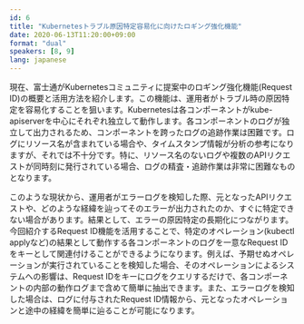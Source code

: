 ```yaml
---
id: 6
title: "Kubernetesトラブル原因特定容易化に向けたロギング強化機能"
date: 2020-06-13T11:20:00+09:00
format: "dual"
speakers: [8, 9]
lang: japanese
---
```


現在、富士通がKubernetesコミュニティに提案中のロギング強化機能(Request ID)の概要と活用方法を紹介します。この機能は、運用者がトラブル時の原因特定を容易化することを狙います。Kubernetesは各コンポーネントがkube-apiserverを中心にそれぞれ独立して動作します。各コンポーネントのログが独立して出力されるため、コンポーネントを跨ったログの追跡作業は困難です。ログにリソース名が含まれている場合や、タイムスタンプ情報が分析の参考になりますが、それでは不十分です。特に、リソース名のないログや複数のAPIリクエストが同時刻に発行されている場合、ログの精査・追跡作業は非常に困難なものとなります。

このような現状から、運用者がエラーログを検知した際、元となったAPIリクエストや、どのような経緯を辿ってそのエラーが出力されたのか、すぐに特定できない場合があります。結果として、エラーの原因特定の長期化につながります。今回紹介するRequest ID機能を活用することで、特定のオペレーション(kubectl applyなど)の結果として動作する各コンポーネントのログを一意なRequest IDをキーとして関連付けることができるようになります。例えば、予期せぬオペレーションが実行されていることを検知した場合、そのオペレーションによるシステムへの影響は、Request IDをキーにログをクエリするだけで、各コンポーネントの内部の動作ログまで含めて簡単に抽出できます。また、エラーログを検知した場合は、ログに付与されたRequest ID情報から、元となったオペレーションと途中の経緯を簡単に辿ることが可能になります。
